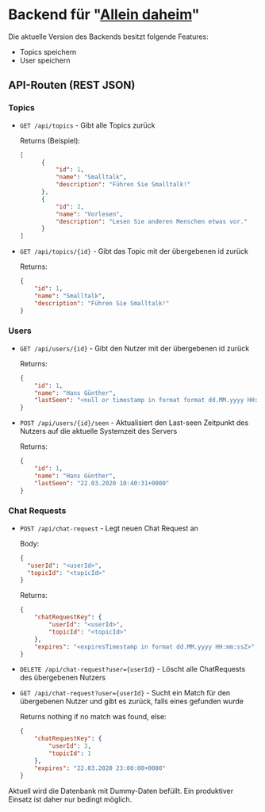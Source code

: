# Backend für "[Allein daheim](https://github.com/Kailijan/allein-daheim)"

Die aktuelle Version des Backends besitzt folgende Features:

- Topics speichern
- User speichern

## API-Routen (REST JSON)

### Topics

- `GET /api/topics` - Gibt alle Topics zurück
    
    Returns (Beispiel):
    ```json
    [
          {
              "id": 1,
              "name": "Smalltalk",
              "description": "Führen Sie Smalltalk!"
          },
          {
              "id": 2,
              "name": "Vorlesen",
              "description": "Lesen Sie anderen Menschen etwas vor."
          }
    ]
    ```
    
- `GET /api/topics/{id}` - Gibt das Topic mit der übergebenen id zurück

    Returns:
    ```json
    {
        "id": 1,
        "name": "Smalltalk",
        "description": "Führen Sie Smalltalk!"
    }
    ```

### Users

- `GET /api/users/{id}` - Gibt den Nutzer mit der übergebenen id zurück
    
    Returns:
    ```json
    {
        "id": 1,
        "name": "Hans Günther",
        "lastSeen": "<null or timestamp in format format dd.MM.yyyy HH:mm:ssZ>"
    }
    ```
    
- `POST /api/users/{id}/seen` - Aktualisiert den Last-seen Zeitpunkt des Nutzers auf die aktuelle Systemzeit des Servers

    Returns:
    ```json
    {
        "id": 1,
        "name": "Hans Günther",
        "lastSeen": "22.03.2020 10:40:31+0000"
    }
    ```

### Chat Requests

- `POST /api/chat-request` - Legt neuen Chat Request an
    
    Body:
    ```json
    {
      "userId": "<userId>",
      "topicId": "<topicId>"
    }
    ```
    
    Returns:
    ```json
    {
        "chatRequestKey": {
            "userId": "<userId>",
            "topicId": "<topicId>"
        },
        "expires": "<expiresTimestamp in format dd.MM.yyyy HH:mm:ssZ>"
    }
    ```

- `DELETE /api/chat-request?user={userId}` - Löscht alle ChatRequests des übergebenen Nutzers
- `GET /api/chat-request?user={userId}` - Sucht ein Match für den übergebenen Nutzer und gibt es zurück, falls eines gefunden wurde

    Returns nothing if no match was found, else:
    ```json
    {
        "chatRequestKey": {
            "userId": 3,
            "topicId": 1
        },
        "expires": "22.03.2020 23:00:00+0000"
    }
    ```

Aktuell wird die Datenbank mit Dummy-Daten befüllt.
Ein produktiver Einsatz ist daher nur bedingt möglich.